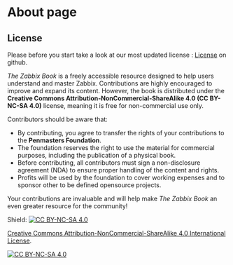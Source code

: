 # About page

## License

Please before you start take a look at our most updated license : [License](https://github.com/penmasters/zabbix-book/blob/main/readme.md)
on github.

*The Zabbix Book* is a freely accessible resource designed to help users understand
and master Zabbix. Contributions are highly encouraged to improve and expand its
content. However, the book is distributed under the
**Creative Commons Attribution-NonCommercial-ShareAlike 4.0 (CC BY-NC-SA 4.0)**
license, meaning it is free for non-commercial use only.

Contributors should be aware that:

- By contributing, you agree to transfer the rights of your contributions to the
**Penmasters Foundation**.
- The foundation reserves the right to use the material for commercial purposes,
including the publication of a physical book.
- Before contributing, all contributors must sign a non-disclosure agreement (NDA)
to ensure proper handling of the content and rights.
- Profits will be used by the foundation to cover working expenses and to sponsor
other to be defined opensource projects.

Your contributions are invaluable and will help make *The Zabbix Book* an even greater
resource for the community!

Shield: [![CC BY-NC-SA 4.0][cc-by-nc-sa-shield]][cc-by-nc-sa]

[Creative Commons Attribution-NonCommercial-ShareAlike 4.0 International License][cc-by-nc-sa].

[![CC BY-NC-SA 4.0][cc-by-nc-sa-image]][cc-by-nc-sa]

[cc-by-nc-sa]: http://creativecommons.org/licenses/by-nc-sa/4.0/
[cc-by-nc-sa-image]: https://licensebuttons.net/l/by-nc-sa/4.0/88x31.png
[cc-by-nc-sa-shield]: https://img.shields.io/badge/License-CC%20BY--NC--SA%204.0-lightgrey.svg

